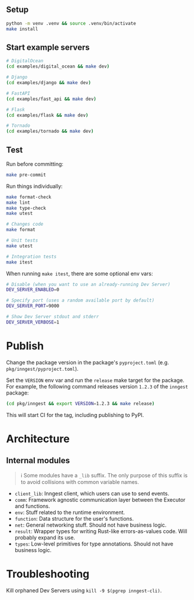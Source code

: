 ## Setup

```sh
python -m venv .venv && source .venv/bin/activate
make install
```

## Start example servers

```sh
# DigitalOcean
(cd examples/digital_ocean && make dev)

# Django
(cd examples/django && make dev)

# FastAPI
(cd examples/fast_api && make dev)

# Flask
(cd examples/flask && make dev)

# Tornado
(cd examples/tornado && make dev)
```

## Test

Run before committing:

```sh
make pre-commit
```

Run things individually:

```sh
make format-check
make lint
make type-check
make utest

# Changes code
make format

# Unit tests
make utest

# Integration tests
make itest
```

When running `make itest`, there are some optional env vars:

```sh
# Disable (when you want to use an already-running Dev Server)
DEV_SERVER_ENABLED=0

# Specify port (uses a random available port by default)
DEV_SERVER_PORT=9000

# Show Dev Server stdout and stderr
DEV_SERVER_VERBOSE=1
```

# Publish

Change the package version in the package's `pyproject.toml` (e.g. `pkg/inngest/pyproject.toml`).

Set the `VERSION` env var and run the `release` make target for the package. For example, the following command releases version `1.2.3` of the `inngest` package:

```sh
(cd pkg/inngest && export VERSION=1.2.3 && make release)
```

This will start CI for the tag, including publishing to PyPI.

# Architecture

## Internal modules

> ℹ️ Some modules have a `_lib` suffix. The only purpose of this suffix is to avoid collisions with common variable names.

- `client_lib`: Inngest client, which users can use to send events.
- `comm`: Framework agnostic communication layer between the Executor and functions.
- `env`: Stuff related to the runtime environment.
- `function`: Data structure for the user's functions.
- `net`: General networking stuff. Should not have business logic.
- `result`: Wrapper types for writing Rust-like errors-as-values code. Will probably expand its use.
- `types`: Low-level primitives for type annotations. Should not have business logic.

# Troubleshooting

Kill orphaned Dev Servers using `kill -9 $(pgrep inngest-cli)`.
